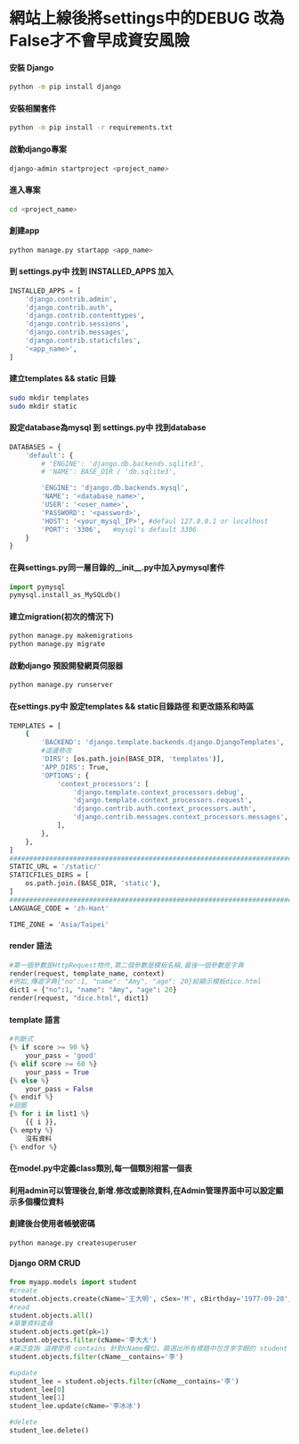 
# 網站上線後將settings中的DEBUG 改為False才不會早成資安風險

####  安裝 Django
```bash
python -m pip install django
```

#### 安裝相關套件
```bash
python -m pip install -r requirements.txt
```

#### 啟動django專案
```bash
django-admin startproject <project_name>
```

#### 進入專案
```bash
cd <project_name>
```

#### 創建app
```bash
python manage.py startapp <app_name>
```

#### 到 settings.py中 找到 INSTALLED_APPS 加入
```python
INSTALLED_APPS = [
    'django.contrib.admin',
    'django.contrib.auth',
    'django.contrib.contenttypes',
    'django.contrib.sessions',
    'django.contrib.messages',
    'django.contrib.staticfiles',
    '<app_name>',
]
```

#### 建立templates && static 目錄
```bash
sudo mkdir templates
sudo mkdir static
```

#### 設定database為mysql 到 settings.py中 找到database
```python
DATABASES = {
    'default': {
        # 'ENGINE': 'django.db.backends.sqlite3',
        # 'NAME': BASE_DIR / 'db.sqlite3',

        'ENGINE': 'django.db.backends.mysql',  
        'NAME': '<database_name>',                
        'USER': '<user_name>',                        
        'PASSWORD': '<password>',                  
        'HOST': '<your_mysql_IP>', #defaul 127.0.0.1 or localhost                
        'PORT': '3306',   #mysql's default 3306                     
    }
}
```

#### 在與settings.py同一層目錄的__init__.py中加入pymysql套件
```python
import pymysql
pymysql.install_as_MySQLdb()
```

#### 建立migration(初次的情況下)
```bash
python manage.py makemigrations
python manage.py migrate
```

#### 啟動django 預設開發網頁伺服器
```bash
python manage.py runserver
```

####  在settings.py中 設定templates && static目錄路徑 和更改語系和時區
```bash
TEMPLATES = [
    {
        'BACKEND': 'django.template.backends.django.DjangoTemplates',
        #這邊修改
        'DIRS': [os.path.join(BASE_DIR, 'templates')],
        'APP_DIRS': True,
        'OPTIONS': {
            'context_processors': [
                'django.template.context_processors.debug',
                'django.template.context_processors.request',
                'django.contrib.auth.context_processors.auth',
                'django.contrib.messages.context_processors.messages',
            ],
        },
    },
]
###############################################################################
STATIC_URL = '/static/'
STATICFILES_DIRS = [
    os.path.join.(BASE_DIR, 'static'),
]
###############################################################################
LANGUAGE_CODE = 'zh-Hant'

TIME_ZONE = 'Asia/Taipei'

```

#### render 語法
```python
#第一個參數是HttpRequest物件,第二個參數是模板名稱,最後一個參數是字典
render(request, template_name, context)
#例如,傳遞字典{"no":1, "name": "Amy", "age": 20}給顯示模板dice.html
dict1 = {"no":1, "name": "Amy", "age": 20}
render(request, "dice.html", dict1)
```

#### template 語言
```python
#判斷式
{% if score >= 90 %}
    your_pass = 'good'
{% elif score >= 60 %}
    your_pass = True
{% else %}
    your_pass = False
{% endif %}
#迴圈
{% for i in list1 %}
    {{ i }},
{% empty %}
    沒有資料
{% endfor %}
```

#### 在model.py中定義class類別,每一個類別相當一個表

#### 利用admin可以管理後台,新增.修改或刪除資料,在Admin管理界面中可以設定顯示多個欄位資料

#### 創建後台使用者帳號密碼
```python
python manage.py createsuperuser
```

#### Django ORM CRUD
```python
from myapp.models import student
#create
student.objects.create(cName='王大明', cSex='M', cBirthday='1977-09-28', cEmail='wangming@gmail.com', cPhone='0911123456', cAddr='台北市羅斯福路一段3號')
#read
student.objects.all()
#單筆資料查尋
student.objects.get(pk=1)
student.objects.filter(cName='李大大')
#廣泛查詢 這裡使用 contains 針對cName欄位，篩選出所有標題中包含李字眼的 student
student.objects.filter(cName__contains='李')

#update
student_lee = student.objects.filter(cName__contains='李')
student_lee[0]
student_lee[1]
student_lee.update(cName='李冰冰')

#delete
student_lee.delete()

```




